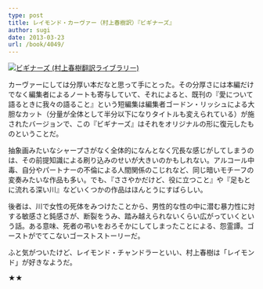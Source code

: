 ```yaml
---
type: post
title: レイモンド・カーヴァー（村上春樹訳）『ビギナーズ』
author: sugi
date: 2013-03-23
url: /book/4049/
---
```

<a href="http://www.amazon.co.jp/exec/obidos/ASIN/4124035314/naoyadyndnsor-22/ref=nosim/" onclick="_gaq.push(['_trackEvent', 'outbound-article', 'http://www.amazon.co.jp/exec/obidos/ASIN/4124035314/naoyadyndnsor-22/ref=nosim/', '']);" name="amazletlink" target="_blank"><img src="http://i0.wp.com/ecx.images-amazon.com/images/I/41moPOkwufL._SL160_.jpg?w=660" alt="ビギナーズ (村上春樹翻訳ライブラリー)" class="alignleft"  data-recalc-dims="1" /></a>

カーヴァーにしては分厚い本だなと思って手にとった。その分厚さには本編だけでなく編集者によるノートも寄与していて、それによると、既刊の『愛について語るときに我々の語ること』という短編集は編集者ゴードン・リッシュによる大胆なカット（分量が全体として半分以下になりタイトルも変えられている）が施されたバージョンで、この『ビギナーズ』はそれをオリジナルの形に復元したものということだ。

抽象画みたいなシャープさがなく全体的になんとなく冗長な感じがしてしまうのは、その前提知識による刷り込みのせいが大きいのかもしれない。アルコール中毒、自分やパートナーの不倫による人間関係のこじれなど、同じ暗いモチーフの変奏みたいな作品も多い。でも、『ささやかだけど、役に立つこと』や『足もとに流れる深い川』などいくつかの作品はほんとうにすばらしい。

後者は、川で女性の死体をみつけたことから、男性的な性の中に潜む暴力性に対する敏感さと鈍感さが、断裂をうみ、踏み越えられないくらい広がっていくという話。ある意味、死者の弔いをおろそかにしてしまったことによる、怨霊譚。ゴーストがでてこないゴーストストーリーだ。

ふと気がついたけど、レイモンド・チャンドラーといい、村上春樹は「レイモンド」が好きなようだ。

★★
